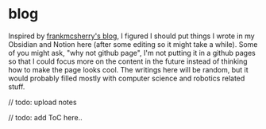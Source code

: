 # blog

Inspired by [frankmcsherry's blog](https://github.com/frankmcsherry/blog), I figured I should put things I wrote in my Obsidian and Notion here (after some editing so it might take a while). 
Some of you might ask, "why not github page", I'm not putting it in a github pages so that I could focus more on the content in the future instead of thinking how to make the page looks cool. 
The writings here will be random, but it would probably filled mostly with computer science and robotics related stuff.

// todo: upload notes

// todo: add ToC here..

